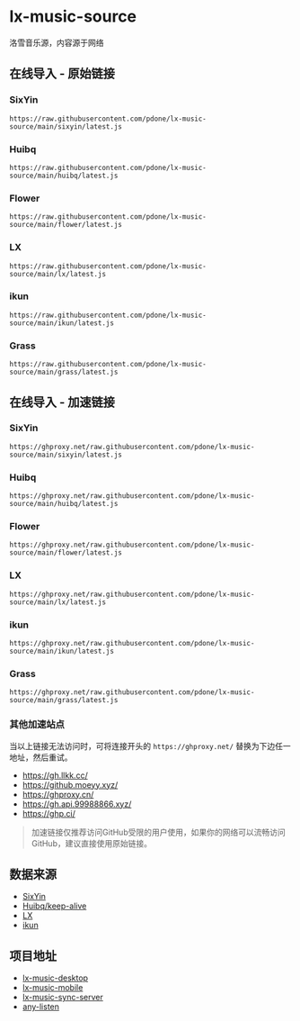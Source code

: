 # lx-music-source
洛雪音乐源，内容源于网络

## 在线导入 - 原始链接

### SixYin
```
https://raw.githubusercontent.com/pdone/lx-music-source/main/sixyin/latest.js
```
### Huibq
```
https://raw.githubusercontent.com/pdone/lx-music-source/main/huibq/latest.js
```
### Flower
```
https://raw.githubusercontent.com/pdone/lx-music-source/main/flower/latest.js
```
### LX
```
https://raw.githubusercontent.com/pdone/lx-music-source/main/lx/latest.js
```
### ikun
```
https://raw.githubusercontent.com/pdone/lx-music-source/main/ikun/latest.js
```
### Grass
```
https://raw.githubusercontent.com/pdone/lx-music-source/main/grass/latest.js
```

## 在线导入 - 加速链接

### SixYin
```
https://ghproxy.net/raw.githubusercontent.com/pdone/lx-music-source/main/sixyin/latest.js
```
### Huibq
```
https://ghproxy.net/raw.githubusercontent.com/pdone/lx-music-source/main/huibq/latest.js
```
### Flower
```
https://ghproxy.net/raw.githubusercontent.com/pdone/lx-music-source/main/flower/latest.js
```
### LX
```
https://ghproxy.net/raw.githubusercontent.com/pdone/lx-music-source/main/lx/latest.js
```
### ikun
```
https://ghproxy.net/raw.githubusercontent.com/pdone/lx-music-source/main/ikun/latest.js
```
### Grass
```
https://ghproxy.net/raw.githubusercontent.com/pdone/lx-music-source/main/grass/latest.js
```

### 其他加速站点

当以上链接无法访问时，可将连接开头的 `https://ghproxy.net/` 替换为下边任一地址，然后重试。

- https://gh.llkk.cc/
- https://github.moeyy.xyz/
- https://ghproxy.cn/
- https://gh.api.99988866.xyz/
- https://ghp.ci/

> 加速链接仅推荐访问GitHub受限的用户使用，如果你的网络可以流畅访问GitHub，建议直接使用原始链接。

## 数据来源
- [SixYin](https://www.sixyin.com/)
- [Huibq/keep-alive](https://github.com/Huibq/keep-alive/)
- [LX](https://www.lxmusic.cc/)
- [ikun](https://github.com/lxmusics/lx-music-api-server)

## 项目地址
- [lx-music-desktop](https://github.com/lyswhut/lx-music-desktop)
- [lx-music-mobile](https://github.com/lyswhut/lx-music-mobile)
- [lx-music-sync-server](https://github.com/lyswhut/lx-music-sync-server)
- [any-listen](https://github.com/any-listen/any-listen)